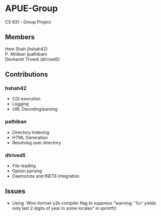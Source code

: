 # APUE-Group
CS 631 - Group Project

## Members
Hem Shah (hshah42)  
P. Athiban (pathiban)  
Devharsh Trivedi (dtrived5)

## Contributions

### hshah42
-   CGI execution
-   Logging
-   URL Decoding/parsing

### pathiban
-   Directory Indexing
-   HTML Generation
-   Resolving user directory

### dtrived5
-   File reading
-   Option parsing
-   Daemonize and INET6 integration

## Issues
-   Using -Wno-format-y2k compiler flag to suppress "warning: '%c' yields only last 2 digits of year in some locales" in sprintf()

